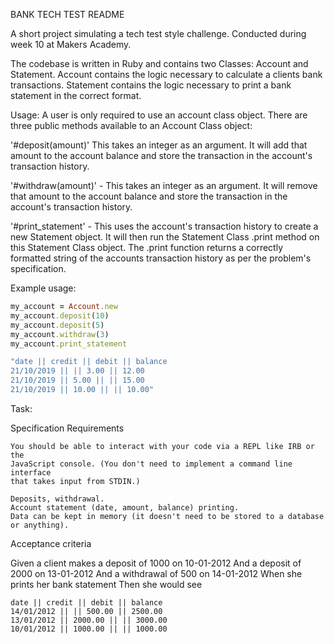 BANK TECH TEST README

A short project simulating a tech test style challenge.  Conducted during week 10 at Makers Academy.

The codebase is written in Ruby and contains two Classes: Account and Statement.  Account contains the logic necessary to calculate a clients bank transactions.  Statement contains the logic necessary to print a bank statement in the correct format.

Usage: A user is only required to use an account class object. There are three public methods available to an Account Class object:

'#deposit(amount)'
This takes an integer as an argument. It will add that amount to the account balance and store the transaction in the account's transaction history.

'#withdraw(amount)' - This takes an integer as an argument. It will remove that amount to the account balance and store the transaction in the account's transaction history.

'#print_statement' - This uses the account's transaction history to create a new Statement object.  It will then run the Statement Class .print method on this Statement Class object.  The .print function returns a correctly formatted string of the accounts transaction history as per the problem's specification.

Example usage:

```ruby
my_account = Account.new
my_account.deposit(10)
my_account.deposit(5)
my_account.withdraw(3)
my_account.print_statement

"date || credit || debit || balance
21/10/2019 || || 3.00 || 12.00
21/10/2019 || 5.00 || || 15.00
21/10/2019 || 10.00 || || 10.00"
```

Task:

Specification
Requirements

    You should be able to interact with your code via a REPL like IRB or the
    JavaScript console. (You don't need to implement a command line interface
    that takes input from STDIN.)

    Deposits, withdrawal.
    Account statement (date, amount, balance) printing.
    Data can be kept in memory (it doesn't need to be stored to a database or anything).

Acceptance criteria

Given a client makes a deposit of 1000 on 10-01-2012
And a deposit of 2000 on 13-01-2012
And a withdrawal of 500 on 14-01-2012
When she prints her bank statement
Then she would see

```
date || credit || debit || balance
14/01/2012 || || 500.00 || 2500.00
13/01/2012 || 2000.00 || || 3000.00
10/01/2012 || 1000.00 || || 1000.00
```
